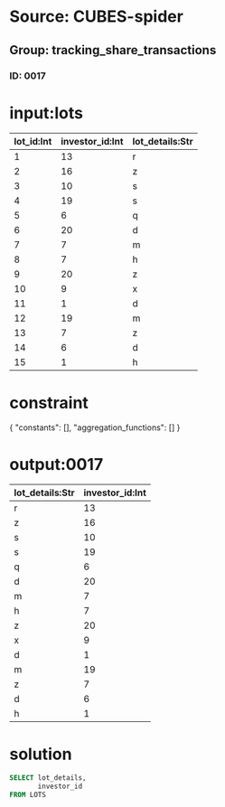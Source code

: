 # Source: CUBES-spider
## Group: tracking_share_transactions
### ID: 0017

# input:lots

| lot_id:Int | investor_id:Int | lot_details:Str |
|---|---|---|
| 1 | 13 | r |
| 2 | 16 | z |
| 3 | 10 | s |
| 4 | 19 | s |
| 5 | 6 | q |
| 6 | 20 | d |
| 7 | 7 | m |
| 8 | 7 | h |
| 9 | 20 | z |
| 10 | 9 | x |
| 11 | 1 | d |
| 12 | 19 | m |
| 13 | 7 | z |
| 14 | 6 | d |
| 15 | 1 | h |

# constraint

{
  "constants": [],
  "aggregation_functions": []
}

# output:0017

| lot_details:Str | investor_id:Int |
|---|---|
| r | 13 |
| z | 16 |
| s | 10 |
| s | 19 |
| q | 6 |
| d | 20 |
| m | 7 |
| h | 7 |
| z | 20 |
| x | 9 |
| d | 1 |
| m | 19 |
| z | 7 |
| d | 6 |
| h | 1 |

# solution

```sql
SELECT lot_details,
       investor_id
FROM LOTS
```
